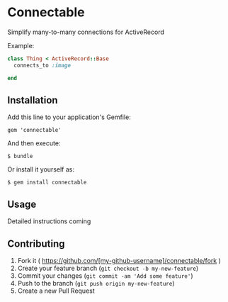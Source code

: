 # Connectable

Simplify many-to-many connections for ActiveRecord 

Example:

```ruby
class Thing < ActiveRecord::Base
  connects_to :image

end
```

## Installation

Add this line to your application's Gemfile:

    gem 'connectable'

And then execute:

    $ bundle

Or install it yourself as:

    $ gem install connectable

## Usage

Detailed instructions coming

## Contributing

1. Fork it ( https://github.com/[my-github-username]/connectable/fork )
2. Create your feature branch (`git checkout -b my-new-feature`)
3. Commit your changes (`git commit -am 'Add some feature'`)
4. Push to the branch (`git push origin my-new-feature`)
5. Create a new Pull Request
